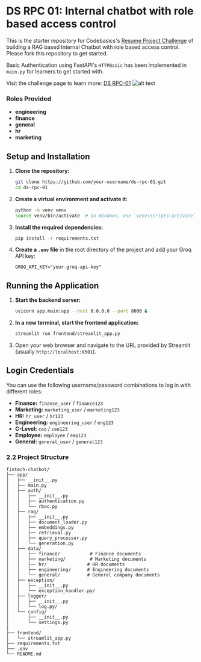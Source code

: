 # DS RPC 01: Internal chatbot with role based access control

This is the starter repository for Codebasics's [Resume Project Challenge](https://codebasics.io/challenge/codebasics-gen-ai-data-science-resume-project-challenge) of building a RAG based Internal Chatbot with role based access control. Please fork this repository to get started.

Basic Authentication using FastAPI's `HTTPBasic` has been implemented in `main.py` for learners to get started with.

Visit the challenge page to learn more: [DS RPC-01](https://codebasics.io/challenge/codebasics-gen-ai-data-science-resume-project-challenge)
![alt text](resources/RPC_01_Thumbnail.jpg)
### Roles Provided
 - **engineering**
 - **finance**
 - **general**
 - **hr**
 - **marketing**


## Setup and Installation

1.  **Clone the repository:**
    ```bash
    git clone https://github.com/your-username/ds-rpc-01.git
    cd ds-rpc-01
    ```

2.  **Create a virtual environment and activate it:**
    ```bash
    python -m venv venv
    source venv/bin/activate  # On Windows, use `venv\Scripts\activate`
    ```

3.  **Install the required dependencies:**
    ```bash
    pip install -r requirements.txt
    ```

4.  **Create a `.env` file** in the root directory of the project and add your Groq API key:
    ```
    GROQ_API_KEY="your-groq-api-key"
    ```

## Running the Application

1.  **Start the backend server:**
    ```bash
    uvicorn app.main:app --host 0.0.0.0 --port 8000 &  
    ```

2.  **In a new terminal, start the frontend application:**
    ```bash
    streamlit run frontend/streamlit_app.py
    ```

3.  Open your web browser and navigate to the URL provided by Streamlit (usually `http://localhost:8501`).

## Login Credentials

You can use the following username/password combinations to log in with different roles:

*   **Finance:** `finance_user` / `finance123`
*   **Marketing:** `marketing_user` / `marketing123`
*   **HR:** `hr_user` / `hr123`
*   **Engineering:** `engineering_user` / `eng123`
*   **C-Level:** `ceo` / `ceo123`
*   **Employee:** `employee` / `emp123`
*   **General:** `general_user` / `general123`


### 2.2 Project Structure
```
fintech-chatbot/
├── app/
│   ├── __init__.py
│   ├── main.py                 
│   ├── auth/
│   │   ├── __init__.py
│   │   ├── authentication.py   
│   │   └── rbac.py            
│   ├── rag/
│   │   ├── __init__.py
│   │   ├── document_loader.py
│   │   ├── embeddings.py      
│   │   ├── retrieval.py       
│   │   ├── query_processor.py       
│   │   └── generation.py      
│   ├── data/
│   │   ├── finance/           # Finance documents
│   │   ├── marketing/         # Marketing documents
│   │   ├── hr/               # HR documents
│   │   ├── engineering/      # Engineering documents
│   │   └── general/          # General company documents
│   ├── exception/
│   │   ├── __init__.py                  
│   │   └── exception_handler.py/          
│   ├── logger/
│   │   ├── __init__.py
│   │   └── log.py/          
│   └── config/
│       ├── __init__.py
│       └── settings.py       
|
├── frontend/
│   └── streamlit_app.py      
├── requirements.txt
├── .env
└── README.md
```
